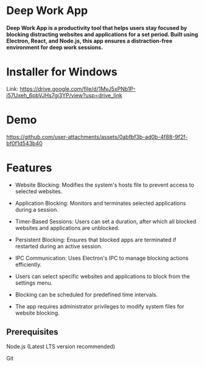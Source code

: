 # Deep Work App

  

#### Deep Work App is a productivity tool that helps users stay focused by blocking distracting websites and applications for a set period. Built using Electron, React, and Node.js, this app ensures a distraction-free environment for deep work sessions.

# Installer for Windows
Link: https://drive.google.com/file/d/1MvJ5xPNb1P-j57Uxeh_6pbVJHs7gi3YP/view?usp=drive_link


# Demo

https://github.com/user-attachments/assets/0abfbf3b-ad0b-4f88-9f2f-bf0f1d543b40
  

# Features

  

- Website Blocking: Modifies the system's hosts file to prevent access to selected websites.

  

- Application Blocking: Monitors and terminates selected applications during a session.

  

- Timer-Based Sessions: Users can set a duration, after which all blocked websites and applications are unblocked.

  

- Persistent Blocking: Ensures that blocked apps are terminated if restarted during an active session.

  

 - IPC Communication: Uses Electron's IPC to manage blocking actions efficiently.

 

 - Users can select specific websites and applications to block from the settings menu.

  

 - Blocking can be scheduled for predefined time intervals.

  

 - The app requires administrator privileges to modify system files for website blocking.

  

## Prerequisites

  

Node.js (Latest LTS version recommended)

  

Git

